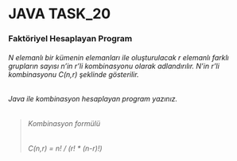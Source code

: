 # JAVA TASK_20
### Faktöriyel Hesaplayan Program
###### N elemanlı bir kümenin elemanları ile oluşturulacak r elemanlı farklı grupların sayısı n’in r’li kombinasyonu olarak adlandırılır. N’in r’li kombinasyonu C(n,r) şeklinde gösterilir.
###### Java ile kombinasyon hesaplayan program yazınız.
>###### Kombinasyon formülü
>###### C(n,r) = n! / (r! * (n-r)!)